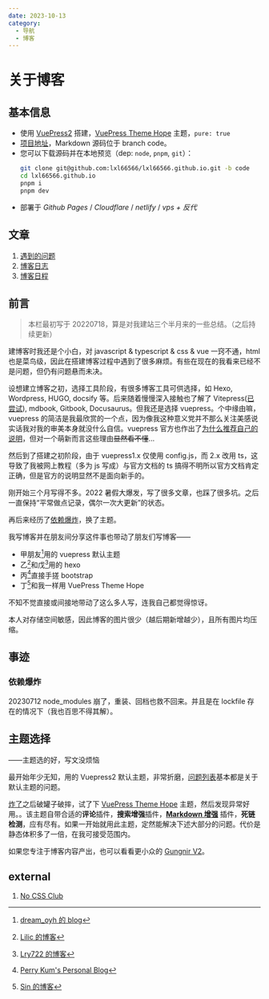 ```yaml
---
date: 2023-10-13
category:
  - 导航
  - 博客
---
```


# 关于博客

## 基本信息

- 使用 [VuePress2](https://v2.vuepress.vuejs.org/zh/) 搭建，[VuePress Theme Hope](https://theme-hope.vuejs.press/zh/) 主题，`pure: true`
- [项目地址](https://github.com/lxl66566/lxl66566.github.io)，Markdown 源码位于 branch code。
- 您可以下载源码并在本地预览（dep: `node`, `pnpm`, `git`）：
  ```sh {1}
  git clone git@github.com:lxl66566/lxl66566.github.io.git -b code
  cd lxl66566.github.io
  pnpm i
  pnpm dev
  ```
- 部署于 _Github Pages_ / _Cloudflare_ / _netlify_ / _vps + 反代_

## 文章

1. [遇到的问题](./withvuepress2.md)
2. [博客日志](./log.md)
3. [博客日程](./todo.md)

## 前言

> 本栏最初写于 20220718，算是对我建站三个半月来的一些总结。（之后持续更新）

建博客时我还是个小白，对 javascript & typescript & css & vue 一窍不通，html 也是菜鸟级，因此在搭建博客过程中遇到了很多麻烦。有些在现在的我看来已经不是问题，但仍有问题悬而未决。

设想建立博客之初，选择工具阶段，有很多博客工具可供选择，如 Hexo, Wordpress, HUGO, docsify 等。后来随着慢慢深入接触也了解了 Vitepress([已尝试](#试图迁移至-vitepress)), mdbook, Gitbook, Docusaurus。但我还是选择 vuepress。个中缘由嘛，vuepress 的简洁是我最欣赏的一个点，因为像我这种意义党并不那么关注美感<span class="heimu" title="你知道的太多了">说实话我对我的审美本身就没什么自信</span>。vuepress 官方也作出了[为什么推荐自己的说明](https://v2.vuepress.vuejs.org/zh/guide/#%E4%B8%BA%E4%BB%80%E4%B9%88%E4%B8%8D%E6%98%AF)，但对一个萌新而言这些理由~~显然看不懂~~…

然后到了搭建之初阶段，由于 vuepress1.x 仅使用 config.js，而 2.x 改用 ts，这导致了我被网上教程（多为 js 写成）与官方文档的 ts 搞得不明所以<span class="heimu" title="你知道的太多了">官方文档肯定正确，但是官方的说明显然不是面向新手的</span>。

刚开始三个月写得不多。2022 暑假大爆发，写了很多文章，也踩了很多坑。之后一直保持“平常做点记录，偶尔一次大更新”的状态。

再后来经历了[依赖爆炸](#依赖爆炸)，换了主题。

我写博客并在朋友间分享这件事也带动了朋友们写博客——

- 甲朋友[^1]用的 vuepress 默认主题
- 乙[^2]和戊[^5]用的 hexo
- 丙[^3]直接手搓 bootstrap
- 丁[^4]和我一样用 VuePress Theme Hope

不知不觉直接或间接地带动了这么多人写，连我自己都觉得惊讶。

本人对存储空间敏感，因此博客的图片很少（越后期新增越少），且所有图片均压缩。

[^1]: [dream_oyh 的 blog](https://dream-oyh.github.io/)
[^2]: [Lilic 的博客](https://lilic2233.github.io/)
[^3]: [Perry Kum's Personal Blog](https://perrykum.github.io/)
[^4]: [Sin 的博客](https://bear-sin.github.io/)
[^5]: [Lry722 的博客](Lry722.github.io)

## 事迹

### 依赖爆炸

20230712 node_modules 崩了，重装、回档也救不回来。并且是在 lockfile 存在的情况下（我也百思不得其解）。

## 主题选择

<div class="subtitle">——主题选的好，写文没烦恼</div>

最开始年少无知，用的 Vuepress2 默认主题，非常折磨，[问题列表](./withvuepress2.md)基本都是关于默认主题的问题。

[炸了](#依赖爆炸)之后破罐子破摔，试了下 [VuePress Theme Hope](https://theme-hope.vuejs.press/zh/) 主题，然后发现异常好用。。该主题自带合适的**评论**插件，**搜索增强**插件，[**Markdown 增强**](https://plugin-md-enhance.vuejs.press/zh/) 插件，**死链检测**，应有尽有。如果一开始就用此主题，定然能解决下述大部分的问题。代价是静态体积多了一倍，在我可接受范围内。

如果您专注于博客内容产出，也可以看看更小众的 [Gungnir V2](https://github.com/Renovamen/vuepress-theme-gungnir)。

## external

1. [No CSS Club](https://nocss.club/)
